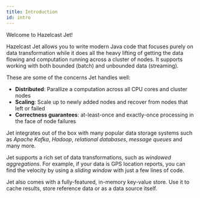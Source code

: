 ```yaml
---
title: Introduction 
id: intro
---
```


Welcome to Hazelcast Jet!

Hazelcast Jet allows you to write modern Java code that focuses purely
on data transformation while it does all the heavy lifting of getting
the data flowing and computation running across a cluster of nodes. It
supports working with both bounded (batch) and unbounded data
(streaming).

These are some of the concerns Jet handles well:

* **Distributed**: Parallize a computation across all CPU cores and
  cluster nodes
* **Scaling**: Scale up to newly added nodes and recover from nodes that
  left or failed
* **Correctness guarantees**: at-least-once and exactly-once processing
  in the face of node failures

Jet integrates out of the box with many popular data storage systems
such as *Apache Kafka*, *Hadoop*, *relational databases*, *message
queues* and many more.

Jet supports a rich set of data transformations, such as *windowed
aggregations*. For example, if your data is GPS location reports, you
can find the velocity by using a *sliding window* with just a few lines
of code.

Jet also comes with a fully-featured, in-memory key-value store. Use it
to cache results, store reference data or as a data source itself.
